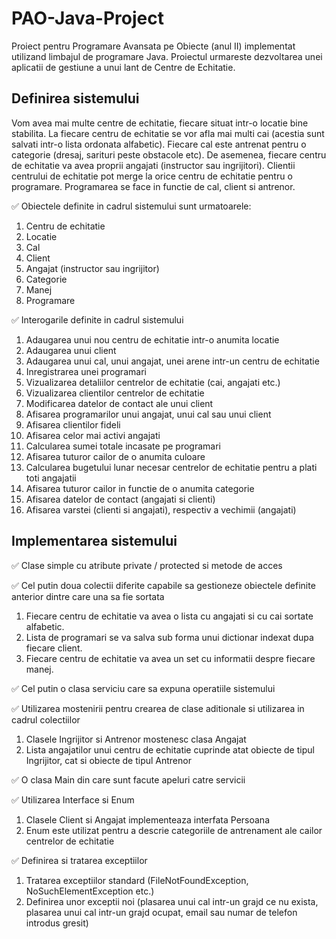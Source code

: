 # PAO-Java-Project
Proiect pentru Programare Avansata pe Obiecte (anul II) implementat utilizand limbajul de programare Java. Proiectul urmareste dezvoltarea unei aplicatii de gestiune a unui lant de Centre de Echitatie. 

## Definirea sistemului

Vom avea mai multe centre de echitatie, fiecare situat intr-o locatie bine stabilita. La fiecare centru de echitatie se vor afla mai multi cai (acestia sunt salvati intr-o lista ordonata alfabetic). Fiecare cal este antrenat pentru o categorie (dresaj, sarituri peste obstacole etc). De asemenea, fiecare centru de echitatie va avea proprii angajati (instructor sau ingrijitori). Clientii centrului de echitatie pot merge la orice centru de echitatie pentru o programare. Programarea se face in functie de cal, client si antrenor. 

✅ Obiectele definite in cadrul sistemului sunt urmatoarele:
1. Centru de echitatie 
2. Locatie
3. Cal
4. Client
5. Angajat (instructor sau ingrijitor)
6. Categorie 
7. Manej
8. Programare 

✅ Interogarile definite in cadrul sistemului 
1. Adaugarea unui nou centru de echitatie intr-o anumita locatie
2. Adaugarea unui client 
3. Adaugarea unui cal, unui angajat, unei arene intr-un centru de echitatie 
4. Inregistrarea unei programari 
5. Vizualizarea detaliilor centrelor de echitatie (cai, angajati etc.)
6. Vizualizarea clientilor centrelor de echitatie 
7. Modificarea datelor de contact ale unui client 
8. Afisarea programarilor unui angajat, unui cal sau unui client 
9. Afisarea clientilor fideli
10. Afisarea celor mai activi angajati 
11. Calcularea sumei totale incasate pe programari 
12. Afisarea tuturor cailor de o anumita culoare
13. Calcularea bugetului lunar necesar centrelor de echitatie pentru a plati toti angajatii 
14. Afisarea tuturor cailor in functie de o anumita categorie 
15. Afisarea datelor de contact (angajati si clienti)
16. Afisarea varstei (clienti si angajati), respectiv a vechimii (angajati)

## Implementarea sistemului 
✅ Clase simple cu atribute private / protected si metode de acces

✅ Cel putin doua colectii diferite capabile sa gestioneze obiectele definite anterior dintre care una sa fie sortata
1. Fiecare centru de echitatie va avea o lista cu angajati si cu cai sortate alfabetic. 
2. Lista de programari se va salva sub forma unui dictionar indexat dupa fiecare client. 
3. Fiecare centru de echitatie va avea un set cu informatii despre fiecare manej. 

✅ Cel putin o clasa serviciu care sa expuna operatiile sistemului 

✅ Utilizarea mostenirii pentru crearea de clase aditionale si utilizarea in cadrul colectiilor 
1. Clasele Ingrijitor si Antrenor mostenesc clasa Angajat 
2. Lista angajatilor unui centru de echitatie cuprinde atat obiecte de tipul Ingrijitor, cat si obiecte de tipul Antrenor 

✅ O clasa Main din care sunt facute apeluri catre servicii 

✅ Utilizarea Interface si Enum 
1. Clasele Client si Angajat implementeaza interfata Persoana 
2. Enum este utilizat pentru a descrie categoriile de antrenament ale cailor centrelor de echitatie 

✅ Definirea si tratarea exceptiilor
1. Tratarea exceptiilor standard (FileNotFoundException, NoSuchElementException etc.)
2. Definirea unor exceptii noi (plasarea unui cal intr-un grajd ce nu exista, plasarea unui cal intr-un grajd ocupat, email sau numar de telefon introdus gresit) 
